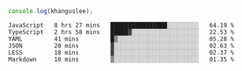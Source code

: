 ```js
console.log(khanguslee);
```

<!--START_SECTION:waka-->

```text
JavaScript   8 hrs 27 mins   ████████████████░░░░░░░░░   64.19 %
TypeScript   2 hrs 58 mins   █████▓░░░░░░░░░░░░░░░░░░░   22.53 %
YAML         41 mins         █▒░░░░░░░░░░░░░░░░░░░░░░░   05.28 %
JSON         20 mins         ▓░░░░░░░░░░░░░░░░░░░░░░░░   02.63 %
LESS         18 mins         ▓░░░░░░░░░░░░░░░░░░░░░░░░   02.37 %
Markdown     10 mins         ▒░░░░░░░░░░░░░░░░░░░░░░░░   01.35 %
```

<!--END_SECTION:waka-->

<!--
**khanguslee/khanguslee** is a ✨ _special_ ✨ repository because its `README.md` (this file) appears on your GitHub profile.

Here are some ideas to get you started:

- 🔭 I’m currently working on ...
- 🌱 I’m currently learning ...
- 👯 I’m looking to collaborate on ...
- 🤔 I’m looking for help with ...
- 💬 Ask me about ...
- 📫 How to reach me: ...
- 😄 Pronouns: ...
- ⚡ Fun fact: ...
-->
